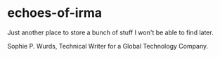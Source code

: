 # echoes-of-irma
Just another place to store a bunch of stuff I won't be able to find later.

Sophie P. Wurds, Technical Writer for a Global Technology Company.
